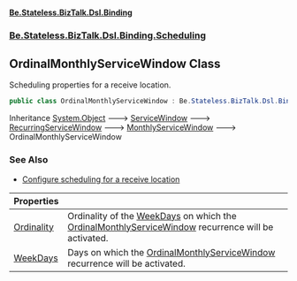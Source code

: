 #### [Be.Stateless.BizTalk.Dsl.Binding](README.md 'README')
### [Be.Stateless.BizTalk.Dsl.Binding.Scheduling](Be.Stateless.BizTalk.Dsl.Binding.Scheduling.md 'Be.Stateless.BizTalk.Dsl.Binding.Scheduling')

## OrdinalMonthlyServiceWindow Class

Scheduling properties for a receive location.

```csharp
public class OrdinalMonthlyServiceWindow : Be.Stateless.BizTalk.Dsl.Binding.Scheduling.MonthlyServiceWindow
```

Inheritance [System.Object](https://docs.microsoft.com/en-us/dotnet/api/System.Object 'System.Object') &#129106; [ServiceWindow](ServiceWindow.md 'Be.Stateless.BizTalk.Dsl.Binding.Scheduling.ServiceWindow') &#129106; [RecurringServiceWindow](RecurringServiceWindow.md 'Be.Stateless.BizTalk.Dsl.Binding.Scheduling.RecurringServiceWindow') &#129106; [MonthlyServiceWindow](MonthlyServiceWindow.md 'Be.Stateless.BizTalk.Dsl.Binding.Scheduling.MonthlyServiceWindow') &#129106; OrdinalMonthlyServiceWindow

### See Also
- [Configure scheduling for a receive location](https://docs.microsoft.com/en-us/biztalk/core/how-to-configure-scheduling-for-a-receive-location#configure-scheduling-for-a-receive-location 'https://docs.microsoft.com/en-us/biztalk/core/how-to-configure-scheduling-for-a-receive-location#configure-scheduling-for-a-receive-location')

| Properties | |
| :--- | :--- |
| [Ordinality](OrdinalMonthlyServiceWindow.Ordinality.md 'Be.Stateless.BizTalk.Dsl.Binding.Scheduling.OrdinalMonthlyServiceWindow.Ordinality') | Ordinality of the [WeekDays](OrdinalMonthlyServiceWindow.WeekDays.md 'Be.Stateless.BizTalk.Dsl.Binding.Scheduling.OrdinalMonthlyServiceWindow.WeekDays') on which the [OrdinalMonthlyServiceWindow](OrdinalMonthlyServiceWindow.md 'Be.Stateless.BizTalk.Dsl.Binding.Scheduling.OrdinalMonthlyServiceWindow') recurrence will be activated. |
| [WeekDays](OrdinalMonthlyServiceWindow.WeekDays.md 'Be.Stateless.BizTalk.Dsl.Binding.Scheduling.OrdinalMonthlyServiceWindow.WeekDays') | Days on which the [OrdinalMonthlyServiceWindow](OrdinalMonthlyServiceWindow.md 'Be.Stateless.BizTalk.Dsl.Binding.Scheduling.OrdinalMonthlyServiceWindow') recurrence will be activated. |
